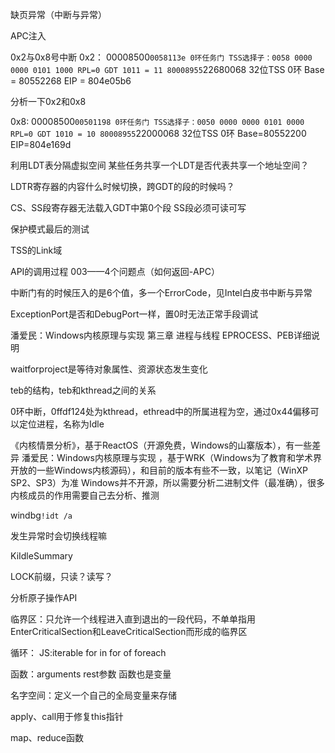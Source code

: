 <!-- TOC -->


<!-- /TOC -->

缺页异常（中断与异常）

APC注入

0x2与0x8号中断
0x2：
00008500`0058113e
0环任务门
TSS选择子：0058
0000 0000 0101 1000
RPL=0 GDT
1011 = 11
80008955`22680068
32位TSS 0环
Base = 80552268
EIP = 804e05b6

分析一下0x2和0x8

0x8:
00008500`00501198
0环任务门
TSS选择子：0050
0000 0000 0101 0000
RPL=0 GDT
1010 = 10
80008955`22000068
32位TSS 0环
Base=80552200
EIP=804e169d


利用LDT表分隔虚拟空间
某些任务共享一个LDT是否代表共享一个地址空间？

LDTR寄存器的内容什么时候切换，跨GDT的段的时候吗？

CS、SS段寄存器无法载入GDT中第0个段
SS段必须可读可写

保护模式最后的测试

TSS的Link域

API的调用过程
003——4个问题点（如何返回-APC）

中断门有的时候压入的是6个值，多一个ErrorCode，见Intel白皮书中断与异常


ExceptionPort是否和DebugPort一样，置0时无法正常手段调试

潘爱民：Windows内核原理与实现   第三章 进程与线程   EPROCESS、PEB详细说明

waitforproject是等待对象属性、资源状态发生变化

teb的结构，teb和kthread之间的关系


0环中断，0ffdf124处为kthread，ethread中的所属进程为空，通过0x44偏移可以定位进程，名称为Idle

《内核情景分析》，基于ReactOS（开源免费，Windows的山寨版本），有一些差异
潘爱民：Windows内核原理与实现 ，基于WRK（Windows为了教育和学术界开放的一些Windows内核源码），和目前的版本有些不一致，以笔记（WinXP SP2、SP3）为准
Windows并不开源，所以需要分析二进制文件（最准确），很多内核成员的作用需要自己去分析、推测


windbg`!idt /a`

发生异常时会切换线程嘛


KiIdleSummary

LOCK前缀，只读？读写？

分析原子操作API

临界区：只允许一个线程进入直到退出的一段代码，不单单指用EnterCriticalSection和LeaveCriticalSection而形成的临界区

循环：
JS:iterable
for in
for of
foreach

函数：arguments rest参数
    函数也是变量

名字空间：定义一个自己的全局变量来存储

apply、call用于修复this指针

map、reduce函数